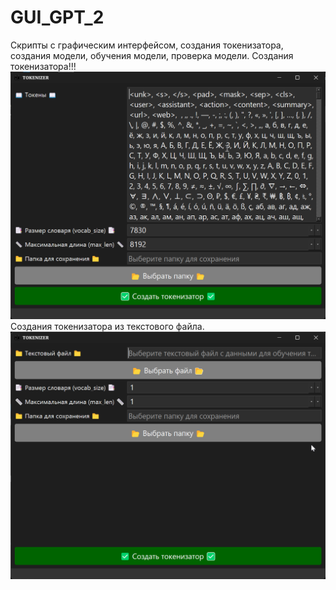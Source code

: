 # GUI_GPT_2
Скрипты с графическим интерфейсом, создания токенизатора, создания модели, обучения модели, проверка модели.
Создания токенизатора!!!
![Создания токенизатора!!!](python_ce7zdieZVh.png)
Создания токенизатора из текстового файла.
![Создания токенизатора из текстового файла.](python_xwNgtKXgpN.png)




